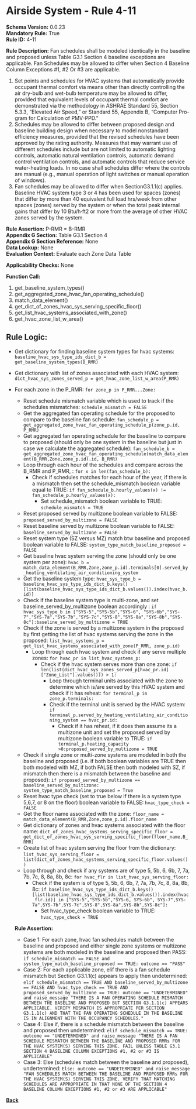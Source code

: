 # Airside System - Rule 4-11  
**Schema Version:** 0.0.23  
**Mandatory Rule:** True  
**Rule ID:** 4-11    
 
**Rule Description:** Fan schedules shall be modeled identically in the baseline and proposed unless Table G3.1 Section 4 baseline exceptions are applicable. Fan Schedules may be allowed to differ when Section 4 Baseline Column Exceptions #1, #2 Or #3 are applicable.  

1. Set points and schedules for HVAC systems that automatically provide occupant thermal comfort via means other than directly controlling the air dry-bulb and wet-bulb temperature may be allowed to differ, provided that equivalent levels of occupant thermal comfort are demonstrated via the methodology in ASHRAE Standard 55, Section 5.3.3, “Elevated Air Speed,” or Standard 55, Appendix B, “Computer Pro-gram for Calculation of PMV-PPD.”  
2. Schedules may be allowed to differ between proposed design and baseline building design when necessary to model nonstandard efficiency measures, provided that the revised schedules have been approved by the rating authority. Measures that may warrant use of different schedules include but are not limited to automatic lighting controls, automatic natural ventilation controls, automatic demand control ventilation controls, and automatic controls that reduce service water-heating loads. In no case shall schedules differ where the controls are manual (e.g., manual operation of light switches or manual operation of windows).  
3. Fan schedules may be allowed to differ when SectionG3.1.1(c) applies. Baseline HVAC system type 3 or 4 has been used for spaces (zones) that differ by more than 40 equivalent full load hrs/week from other spaces (zones) served by the system or when the total peak internal gains that differ by 10 Btu/h·ft2 or more from the average of other HVAC zones served by the system.  


**Rule Assertion:** P-RMR = B-RMR                                           
**Appendix G Section:** Table G3.1 Section 4  
**Appendix G Section Reference:** None  
**Data Lookup:** None  
**Evaluation Context:** Evaluate each Zone Data Table   

**Applicability Checks:** None   

**Function Call:** 

1. get_baseline_system_types()     
2. get_aggregated_zone_hvac_fan_operating_schedule()  
3. match_data_element()  
4. get_dict_of_zones_hvac_sys_serving_specific_floor()  
5. get_list_hvac_systems_associated_with_zone()
6. get_hvac_zone_list_w_area()

## Rule Logic:  
- Get dictionary for finding baseline system types for hvac systems: `baseline_hvac_sys_type_ids_dict_b = get_baseline_system_types(B_RMR)`
- Get dictionary with list of zones associated with each HVAC system: `dict_hvac_sys_zones_served_p = get_hvac_zone_list_w_area(P_RMR)`
- For each zone in the P_RMR: `for zone_p in P_RMR...Zone:`
    - Reset schedule mismatch variable which is used to track if the schedules mismatches: `schedule_mismatch = FALSE`
    - Get the aggregated fan operating schedule for the proposed to compare to the baseline fan schedule: `fan_schedule_p = get_aggregated_zone_hvac_fan_operating_schedule_p(zone_p.id, P_RMR)`
    - Get aggregated fan operating schedule for the baseline to compare to proposed (should only be one system in the baseline but just in case we calculate the aggregated schedule): `fan_schedule_b = get_aggregated_zone_hvac_fan_operating_schedule(match_data_element(B_RMR,Zone,zone_p.id).id, B_RMR)`
    - Loop through each hour of the schedules and compare across the B_RMR and P_RMR, : `for x in len(fan_schedule_b):`
        - Check if schedules matches for each hour of the year, if there is a mismatch then set the schedule_mismatch boolean variable equal to TRUE: `if fan_schedule_b.hourly_values(x) != fan_schedule_p.hourly_values(x):`  
            - Set schedule_mismatch boolean variable to TRUE: `schedule_mismatch = TRUE`            
    - Reset proposed served by multizone boolean variable to FALSE: `proposed_served_by_multizone = FALSE`
    - Reset baseline served by multizone boolean variable to FALSE: `baseline_served_by_multizone = FALSE`
    - Reset system type (SZ versus MZ) match btw baseline and proposed boolean variable to FALSE: `system_type_match_baseline_proposed = FALSE`
    - Get baseline hvac system serving the zone (should only be one system per zone): `hvac_b = match_data_element(B_RMR,Zone,zone_p.id).terminals[0].served_by_heating_ventilating_air_conditioning_system`
    - Get the baseline system type: `hvac_sys_type_b = baseline_hvac_sys_type_ids_dict_b.keys()[list(baseline_hvac_sys_type_ids_dict_b.values()).index(hvac_b.id)]`
    - Check if the baseline system type is multi-zone, and set baseline_served_by_multizone boolean accordingly : `if hvac_sys_type_b in ["SYS-5","SYS-5b","SYS-6", "SYS-6b","SYS-7","SYS-7a","SYS-7b","SYS-7c","SYS-8","SYS-8a","SYS-8b","SYS-8c"]:baseline_served_by_multizone = TRUE`
    - Check if the zone is served by a multizone system in the proposed by first getting the list of hvac systems serving the zone in the proposed: `list_hvac_systems_p = get_list_hvac_systems_associated_with_zone(P_RMR, zone_p.id)`
        - Loop through each hvac system and check if any serve multiple zones: `for hvac_pr in list_hvac_systems_p:`
            - Check if the hvac system serves more than one zone: `if len(list(dict_hvac_sys_zones_served_p[hvac_pr.id]["Zone_List"].values())) > 1:`
                - Loop through terminal units associated with the zone to determine which is/are served by this HVAC system and check if it has reheat: `for terminal_p in zone_p.terminals:`
                - Check if the terminal unit is served by the HVAC system: `if terminal_p.served_by_heating_ventilating_air_conditioning_system == hvac_pr.id:`
                    - Check if it has reheat, if it does then assume its a multizone unit and set the proposed served by multizone boolean variable to TRUE: `if terminal_p.heating_capacity >0:proposed_served_by_multizone = TRUE`   
    - Check if single zone or multi-zone systems are modeled in both the baseline and proposed (i.e. if both boolean variables are TRUE then both modeled with MZ, if both FALSE then both modeled with SZ, if mismatch then there is a mismatch between the baseline and proposed): `if proposed_served_by_multizone == baseline_served_by_multizone: system_type_match_baseline_proposed = True`
    - Reset hvac type check (set to true below if there is a system type 5,6,7, or 8 on the floor) boolean variable to FALSE: `hvac_type_check = FALSE`
    - Get the floor name associated with the zone: `floor_name = match_data_element(B_RMR,Zone,zone_p.id).floor_name`
    - Get dictionary of zones and hvac systems associated with the floor name: `dict_of_zones_hvac_systems_serving_specific_floor = get_dict_of_zones_hvac_sys_serving_specific_floor(floor_name,B_RMR)`
    - Create list of hvac system serving the floor from the dictionary: `list_hvac_sys_serving_floor = list(dict_of_zones_hvac_systems_serving_specific_floor.values())`
    - Loop through and check if any systems are of type 5, 5b, 6, 6b, 7, 7a, 7b, 7c, 8, 8a, 8b, 8c: `for hvac_flr in list_hvac_sys_serving_floor:`
        - Check if the system is of type 5, 5b, 6, 6b, 7, 7a, 7b, 7c, 8, 8a, 8b, 8c: `if baseline_hvac_sys_type_ids_dict_b.keys()[list(baseline_hvac_sys_type_ids_dict_b.values()).index(hvac_flr.id)] in ["SYS-5","SYS-5b","SYS-6, SYS-6b", SYS-7",SYS-7a",SYS-7b",SYS-7c",SYS-8",SYS-8a",SYS-8b",SYS-8c"]:`
            - Set hvac_type_check boolean variable to TRUE: `hvac_type_check = TRUE`  
                                
    **Rule Assertion:** 
    - Case 1: For each zone, hvac fan schedules match between the baseline and proposed and either single zone systems or multizone systems are both modeled in the baseline and proposed then PASS: `if schedule_mismatch == FALSE and system_type_match_baseline_proposed == TRUE: outcome == "PASS"`
    - Case 2: For each applicable zone, elif there is a fan schedule mismatch but Section G3.1.1(c) appears to apply then undetermined: `elif schedule_mismatch == TRUE AND baseline_served_by_multizone == FALSE AND hvac_type_check == TRUE AND proposed_served_by_multizone == TRUE: outcome == "UNDETERMINED" and raise_message "THERE IS A FAN OPERATING SCHEDULE MISMATCH BETWEEN THE BASELINE AND PROPOSED BUT SECTION G3.1.1(c) APPEARS APPLICABLE. VERIFY MISMATCH IS APPROPRIATE PER SECTION G3.1.1(c) AND THAT THE FAN OPERATING SCHEDULE IN THE BASELINE IS IN ALIGNMENT WITH THE OCCUPANCY SCHEDULES."`
    - Case 4: Else if, there is a schedule mismatch between the baseline and proposed then undetermined: `elif schedule_mismatch == TRUE: outcome == "UNDETERMINED" and raise_message "THERE IS A FAN SCHEDULE MISMATCH BETWEEN THE BASELINE AND PROPOSED RMRs FOR THE HVAC SYSTEM(S) SERVING THIS ZONE. FAIL UNLESS TABLE G3.1 SECTION 4 BASELINE COLUMN EXCEPTIONS #1, #2 or #3 IS APPLICABLE"` 
    - Case 3: Else (schedules match between the baseline and proposed), undertermined: `Else: outcome == "UNDETERMINED" and raise_message "FAN SCHEDULES MATCH BETWEEN THE BASELINE AND PROPOSED RMRs FOR THE HVAC SYSTEM(S) SERVING THIS ZONE. VERIFY THAT MATCHING SCHEDULES ARE APPROPRIATE IN THAT NONE OF THE SECTION 4 BASELINE COLUMN EXCEPTIONS #1, #2 or #3 ARE APPLICABLE"`  

 **[Back](../_toc.md)**